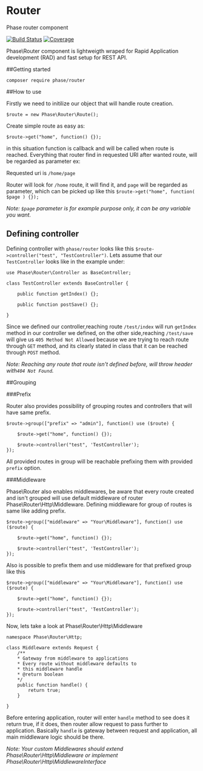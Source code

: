 # Router
Phase router component

[![Build Status](https://travis-ci.org/PhaseComponents/Router.svg?branch=master)](https://travis-ci.org/PhaseComponents/Router)
[![Coverage](https://codecov.io/gh/PhaseComponents/Router/branch/master/graph/badge.svg)](https://codecov.io/gh/PhaseComponents/Router)


Phase\Router component is lightweigth wraped for Rapid Application development (RAD) and fast setup for REST API.

##Getting started

`composer require phase/router`


##How to use

Firstly we need to initilize our object that will handle route creation.

`$route = new Phase\Router\Route();`

Create simple route as easy as:

`$route->get("home", function() {});`

in this situation function is callback and will be called when route is reached. Everything that router find in requested URI after wanted route, will be regarded as parameter ex:

Requested uri is `/home/page`

Router will look for `/home` route, it will find it, and `page` will be regarded as parameter, which can be picked up like this `$route->get("home", function( $page ) {});`

*Note: `$page` parameter is for example purpose only, it can be any variable you want.*

## Defining controller

Defining controller with `phase/router` looks like this `$route->controller("test", "TestController")`.
Lets assume that our `TestController` looks like in the example under:


    use Phase\Router\Controller as BaseController;

    class TestController extends BaseController {

        public function getIndex() {};

        public function postSave() {};

    }  

Since we defined our controller,reaching route `/test/index` will run `getIndex` method in our controller we defined, on the other side,reaching `/test/save` will give us `405 Method Not Allowed` because we are trying to reach route through `GET` method, and its clearly stated in class that it can be reached through `POST` method.

*Note: Reaching any route that route isn't defined before, will throw header with`404 Not Found`.*

##Grouping

###Prefix

Router also provides possibility of grouping routes and controllers that will have same prefix.


    $route->group(["prefix" => "admin"], function() use ($route) {

        $route->get("home", function() {});

        $route->controller("test", 'TestController');
    });

All provided routes in group will be reachable prefixing them with provided `prefix` option.

###Middleware

Phase\Router also enables middlewares, be aware that every route created and isn't grouped will use default middleware of router Phase\Router\Http\Middleware.
Defining middleware for group of routes is same like adding prefix.

    $route->group(["middleware" => "Your\Middleware"], function() use ($route) {

        $route->get("home", function() {});

        $route->controller("test", 'TestController');
    });

Also is possible to prefix them and use middleware for that prefixed group like this

    $route->group(["middleware" => "Your\Middleware"], function() use ($route) {

        $route->get("home", function() {});

        $route->controller("test", 'TestController');
    });


Now, lets take a look at Phase\Router\Http\Middleware

    namespace Phase\Router\Http;

    class Middleware extends Request {
        /**
        * Gateway from middleware to applications
        * Every route without middleware defaults to
        * this middleware handle
        * @return boolean
        */
        public function handle() {
            return true;
        }

    }

Before entering application, router will enter `handle` method to see does it return true, if it does, then router allow request to pass further to application.
Basically `handle` is gateway between request and application, all main middleware logic should be there.

*Note: Your custom Middlewares should extend Phase\Router\Http\Middleware or implement Phase\Router\Http\MiddlewareInterface*
